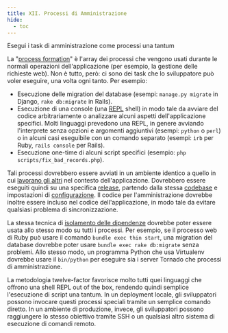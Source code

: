 ```yaml
---
title: XII. Processi di Amministrazione
hide:
  - toc
---
```

Esegui i task di amministrazione come processi una tantum

La "[process formation](./concurrency.md)" è l'array dei processi che vengono usati durante le normali operazioni dell'applicazione (per esempio, la gestione delle richieste web). Non è tutto, però: ci sono dei task che lo sviluppatore può voler eseguire, una volta ogni tanto. Per esempio:

* Esecuzione delle migration del database (esempi: `manage.py migrate` in Django, `rake db:migrate` in Rails).
* Esecuzione di una console (una [REPL](http://en.wikipedia.org/wiki/Read-eval-print_loop) shell) in modo tale da avviare del codice arbitrariamente o analizzare alcuni aspetti dell'applicazione specifici. Molti linguaggi prevedono una REPL, in genere avviando l'interprete senza opzioni e argomenti aggiuntivi (esempi: `python` o `perl`) o in alcuni casi eseguibile con un comando separato (esempi: `irb` per Ruby, `rails console` per Rails).
* Esecuzione one-time di alcuni script specifici (esempio: `php scripts/fix_bad_records.php`).

Tali processi dovrebbero essere avviati in un ambiente identico a quello in cui [lavorano gli altri](./processes.md) nel contesto dell'applicazione. Dovrebbero essere eseguiti quindi su una specifica [release](./build-release-run.md), partendo dalla stessa [codebase](./codebase.md) e impostazioni di [configurazione](./config.md). Il codice per l'amministrazione dovrebbe inoltre essere incluso nel codice dell'applicazione, in modo tale da evitare qualsiasi problema di sincronizzazione.

La stessa tecnica di [isolamento delle dipendenze](./dependencies.md) dovrebbe poter essere usata allo stesso modo su tutti i processi. Per esempio, se il processo web di Ruby può usare il comando `bundle exec thin start`, una migration del database dovrebbe poter usare `bundle exec rake db:migrate` senza problemi. Allo stesso modo, un programma Python che usa Virtualenv dovrebbe usare il `bin/python` per eseguire sia i server Tornado che processi di amministrazione.

La metodologia twelve-factor favorisce molto tutti quei linguaggi che offrono una shell REPL out of the box, rendendo quindi semplice l'esecuzione di script una tantum. In un deployment locale, gli sviluppatori possono invocare questi processi speciali tramite un semplice comando diretto. In un ambiente di produzione, invece, gli sviluppatori possono raggiungere lo stesso obiettivo tramite SSH o un qualsiasi altro sistema di esecuzione di comandi remoto.
